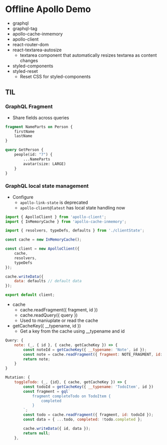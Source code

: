 # Offline Apollo Demo

-   graphql
-   graphql-tag
-   apollo-cache-inmemory
-   apollo-client
-   react-router-dom
-   react-textarea-autosize
    -   textarea component that automatically resizes textarea as content changes
-   styled-components
-   styled-reset
    -   Reset CSS for styled-components

## TIL

### GraphQL Fragment

-   Share fields across queries

```graphql
fragment NameParts on Person {
    firstName
    lastName
}

query GetPerson {
    people(id: "7") {
        ...NameParts
        avatar(size: LARGE)
    }
}
```

### GraphQL local state management

-   Configure
    -   `apollo-link-state` is deprecated
    -   `apollo-client@latest` has local state handling now

```JavaScript
import { ApolloClient } from 'apollo-client';
import { InMemoryCache } from 'apollo-cache-inmemory';

import { resolvers, typeDefs, defaults } from './clientState';

const cache = new InMemoryCache();

const client = new ApolloClient({
    cache,
    resolvers,
    typeDefs
});

cache.writeData({
    data: defaults // default data
});

export default client;
```

-   cache
    -   cache.readFragment({ fragment, id })
    -   cache.readQuery({ query })
    -   Used to maniuplate or read the cache
-   getCacheKey({ \_\_typename, id })
    -   Get a key from the cache using \_\_typename and id

```JavaScript
Query: {
    note: (_, { id }, { cache, getCacheKey }) => {
        const noteId = getCacheKey({ __typename: 'Note', id });
        const note = cache.readFragment({ fragment: NOTE_FRAGMENT, id: noteId });
        return note;
    }
}
```

```JavaScript
Mutation: {
    toggleTodo: (_, {id}, { cache, getCacheKey }) => {
        const todoId = getCacheKey({ __typename: 'TodoItem', id })
        const fragment = gql`
            fragment completeTodo on TodoItem {
                completed
            }
        `;
        const todo = cache.readFragment({ fragment, id: todoId });
        const data = { ...todo, completed: !todo.completed };

        cache.writeData({ id, data });
        return null;
    },
```
